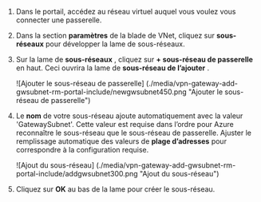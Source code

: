 1. Dans le portail, accédez au réseau virtuel auquel vous voulez vous connecter une passerelle.

2. Dans la section **paramètres** de la blade de VNet, cliquez sur **sous-réseaux** pour développer la lame de sous-réseaux.

3. Sur la lame de **sous-réseaux** , cliquez sur **+ sous-réseau de passerelle** en haut. Ceci ouvrira la lame de **sous-réseau de l’ajouter** . 

    ![Ajouter le sous-réseau de passerelle] (./media/vpn-gateway-add-gwsubnet-rm-portal-include/newgwsubnet450.png "Ajouter le sous-réseau de passerelle")

4. Le **nom** de votre sous-réseau ajoute automatiquement avec la valeur 'GatewaySubnet'. Cette valeur est requise dans l’ordre pour Azure reconnaître le sous-réseau que le sous-réseau de passerelle. Ajuster le remplissage automatique des valeurs de **plage d’adresses** pour correspondre à la configuration requise.

    ![Ajout du sous-réseau] (./media/vpn-gateway-add-gwsubnet-rm-portal-include/addgwsubnet300.png "Ajout du sous-réseau")

6. Cliquez sur **OK** au bas de la lame pour créer le sous-réseau.

